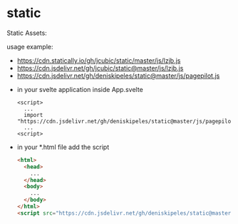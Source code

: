 # static

Static Assets:

usage example:

* https://cdn.statically.io/gh/jcubic/static/master/js/lzjb.js
* https://cdn.jsdelivr.net/gh/jcubic/static@master/js/lzjb.js
* https://cdn.jsdelivr.net/gh/deniskipeles/static@master/js/pagepilot.js

 + in your svelte application inside App.svelte 
    ```svelte
    <script>
      ...
      import "https://cdn.jsdelivr.net/gh/deniskipeles/static@master/js/pagepilot.js";
      ...
    <script>
    ```
 + in your *.html file add the script
    ```html
    <html>
      <head>
        ...
      </head>
      <body>
        ...
      </body>
    </html>
    <script src="https://cdn.jsdelivr.net/gh/deniskipeles/static@master/js/pagepilot.js"></script>
    ```
